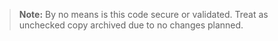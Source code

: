 > **Note:** By no means is this code secure or validated. Treat as unchecked copy archived due to no changes planned.
